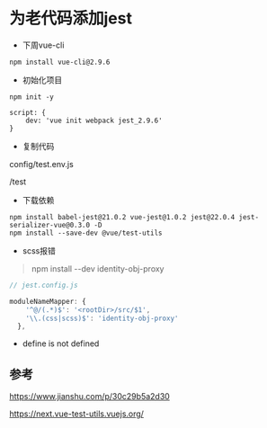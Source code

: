 # 为老代码添加jest

- 下周vue-cli

```
npm install vue-cli@2.9.6
```

- 初始化项目
```
npm init -y

script: {
    dev: 'vue init webpack jest_2.9.6'
}
```

- 复制代码

config/test.env.js

/test

- 下载依赖
```
npm install babel-jest@21.0.2 vue-jest@1.0.2 jest@22.0.4 jest-serializer-vue@0.3.0 -D
npm install --save-dev @vue/test-utils
```


- scss报错

> npm install --dev identity-obj-proxy

``` js
// jest.config.js

moduleNameMapper: {
    '^@/(.*)$': '<rootDir>/src/$1',
    '\\.(css|scss)$': 'identity-obj-proxy'
  },
```

- define is not defined

[](https://github.com/microsoft/ApplicationInsights-node.js/issues/547)


## 参考
https://www.jianshu.com/p/30c29b5a2d30

https://next.vue-test-utils.vuejs.org/